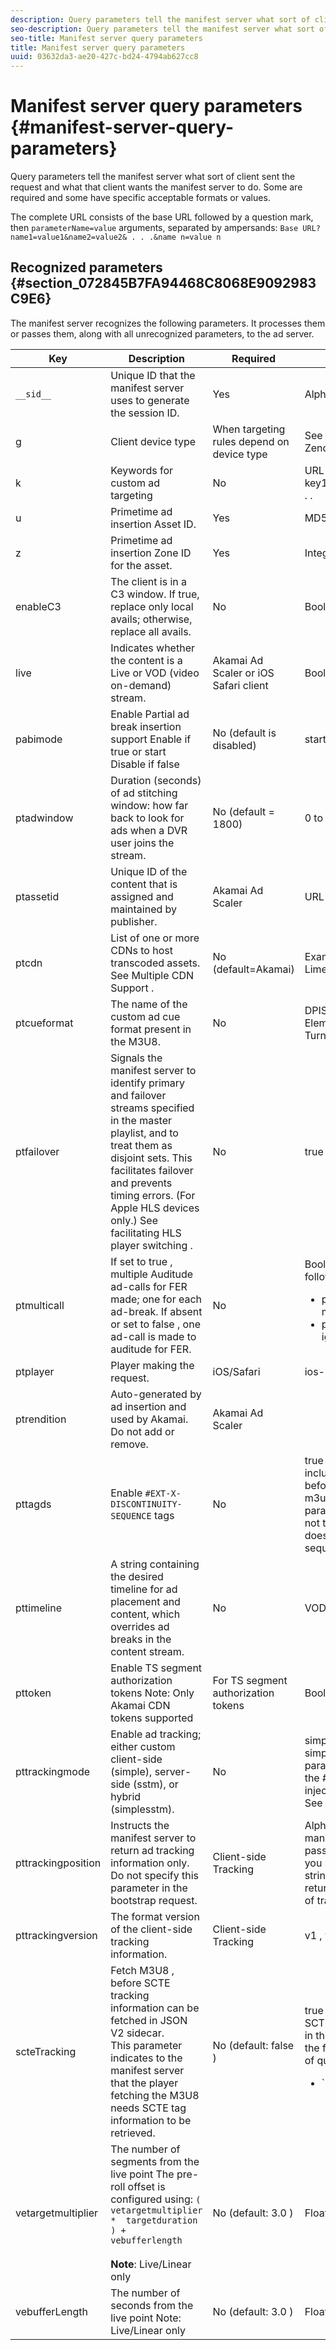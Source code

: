 ```yaml
---
description: Query parameters tell the manifest server what sort of client sent the request and what that client wants the manifest server to do. Some are required and some have specific acceptable formats or values.
seo-description: Query parameters tell the manifest server what sort of client sent the request and what that client wants the manifest server to do. Some are required and some have specific acceptable formats or values.
seo-title: Manifest server query parameters
title: Manifest server query parameters
uuid: 03632da3-ae20-427c-bd24-4794ab627cc8
---
```


# Manifest server query parameters {#manifest-server-query-parameters}

Query parameters tell the manifest server what sort of client sent the request and what that client wants the manifest server to do. Some are required and some have specific acceptable formats or values.

The complete URL consists of the base URL followed by a question mark, then `parameterName=value` arguments, separated by ampersands: `Base URL?name1=value1&name2=value2& . . .&name n=value n` 

## Recognized parameters {#section_072845B7FA94468C8068E9092983C9E6}

The manifest server recognizes the following parameters. It processes them or passes them, along with all unrecognized parameters, to the ad server. 

|Key|Description|Required|Valid Values|
|--- |--- |--- |--- |
|`__sid__`|Unique ID that the manifest server uses to generate the session ID.|Yes|Alphanumeric|
|g|Client device type|When targeting rules depend on device type|See list at  (requires Zendesk access)|
|k|Keywords for custom ad targeting|No|URL-safe string in format  key1=value1;key2=value2;. . .|
|u|Primetime ad insertion Asset ID.|Yes|MD5 Hash value|
|z|Primetime ad insertion Zone ID for the asset.|Yes|Integer|
|enableC3|The client is in a C3 window. If true, replace only local avails; otherwise, replace all avails.|No|Boolean|
|live|Indicates whether the content is a Live or VOD (video on-demand) stream.|Akamai Ad Scaler or iOS Safari client|Boolean|
|pabimode|Enable Partial ad break insertion  support Enable if  true  or  start   Disable if  false|No (default is disabled)|start ,  true , or  false|
|ptadwindow|Duration (seconds) of ad stitching window: how far back to look for ads when a DVR user joins the stream.|No (default = 1800)|0 to 1800|
|ptassetid|Unique ID of the content that is assigned and maintained by publisher.|Akamai Ad Scaler|URL-safe string|
|ptcdn|List of one or more CDNs to host transcoded assets. See  Multiple CDN Support .|No (default=Akamai)|Example: Akamai, Level3, Limelight, Comcast|
|ptcueformat|The name of the custom ad cue format present in the M3U8.|No|DPISimple, DPIScte35, Elemental,NBC, NFL, or Turner|
|ptfailover|Signals the manifest server to identify primary and failover streams specified in the master playlist, and to treat them as disjoint sets. This facilitates failover and prevents timing errors. (For Apple HLS devices only.) See  facilitating HLS player switching .|No|true|
|ptmulticall|If set to  true , multiple Auditude ad-calls for FER made; one for each ad-break.  If absent or set to  false , one ad-call is made to auditude for FER.|No|Boolean   Note:  The following requirements: <ul><li>ptcueformat  parameter must be set to  nbc</li><li>pttimeline  parameter is ignored.</li></ul>|
|ptplayer|Player making the request.|iOS/Safari|ios-mobileweb|
|ptrendition|Auto-generated by ad insertion and used by Akamai. Do not add or remove.|Akamai Ad Scaler||
|pttagds|Enable `#EXT-X- DISCONTINUITY- SEQUENCE` tags|No|true  - manifest server includes a sequence tag before the content in each m3u8 file it sends; if parameter is not present or not  true , manifest server does not include a sequence tag.|
|pttimeline|A string containing the desired timeline for ad placement and content, which overrides ad breaks in the content stream.|No|VOD timeline (see )|
|pttoken|Enable TS segment authorization tokens  Note:  Only Akamai CDN tokens supported|For TS segment authorization tokens|Boolean|
|pttrackingmode|Enable ad tracking; either custom client-side (simple), server-side (sstm), or hybrid (simplesstm).|No|simple ,  sstm , or  simplesstm  Note:  If this parameter is not included, the #EX-X-MARKER is injected into the manifest. See .|
|pttrackingposition|Instructs the manifest server to return ad tracking information only. Do not specify this parameter in the  bootstrap  request.|Client-side Tracking|Alphanumeric  Note:  The manifest server ignores all passed values. However, if you pass a  null  or empty string, the manifest server returns the M3U8 instead of tracking information.|
|pttrackingversion|The format version of the client-side tracking information.|Client-side Tracking|v1 ,  v2 ,  v3 , or  vmap|
|scteTracking|Fetch  M3U8 , before  SCTE  tracking information can be fetched in JSON V2 sidecar.  <br/>This parameter indicates to the manifest server that the player fetching the  M3U8  needs  SCTE  tag information to be retrieved.|No (default:  false )|true  or  false  Note:  The SCTE-35 data is returned in the JSON sidecar with the following combination of query parameter values: <ul><li>`ptcueformat=turner | elemental | nfl | DPIScte35` </li><li>pttrackingversion=v2 </li><li>scteTracking=true</li></ul>|
|vetargetmultiplier|The number of segments from the live point The pre-roll offset is configured using:   `(  vetargetmultiplier  *  targetduration ) +  vebufferlength`  <br/><br/>**Note**:  Live/Linear only|No (default:  3.0 )|Float|
|vebufferLength|The number of seconds from the live point  Note:  Live/Linear only|No (default:  3.0 )|Float|
